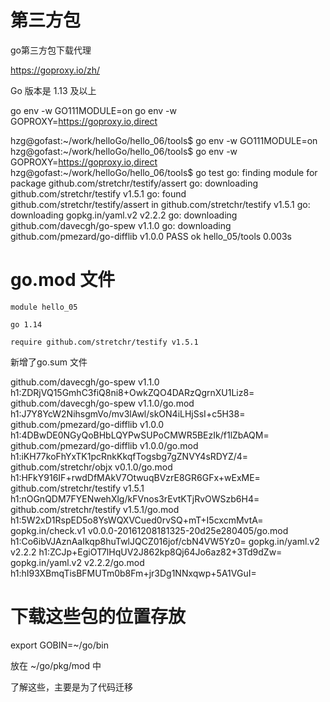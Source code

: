 第三方包
=======

go第三方包下载代理

https://goproxy.io/zh/

Go 版本是 1.13 及以上

go env -w GO111MODULE=on
go env -w GOPROXY=https://goproxy.io,direct

hzg@gofast:~/work/helloGo/hello_06/tools$ go env -w GO111MODULE=on
hzg@gofast:~/work/helloGo/hello_06/tools$ go env -w GOPROXY=https://goproxy.io,direct
hzg@gofast:~/work/helloGo/hello_06/tools$ go test
go: finding module for package github.com/stretchr/testify/assert
go: downloading github.com/stretchr/testify v1.5.1
go: found github.com/stretchr/testify/assert in github.com/stretchr/testify v1.5.1
go: downloading gopkg.in/yaml.v2 v2.2.2
go: downloading github.com/davecgh/go-spew v1.1.0
go: downloading github.com/pmezard/go-difflib v1.0.0
PASS
ok      hello_05/tools  0.003s

go.mod 文件
===========

    module hello_05

    go 1.14

    require github.com/stretchr/testify v1.5.1

新增了go.sum 文件

github.com/davecgh/go-spew v1.1.0 h1:ZDRjVQ15GmhC3fiQ8ni8+OwkZQO4DARzQgrnXU1Liz8=
github.com/davecgh/go-spew v1.1.0/go.mod h1:J7Y8YcW2NihsgmVo/mv3lAwl/skON4iLHjSsI+c5H38=
github.com/pmezard/go-difflib v1.0.0 h1:4DBwDE0NGyQoBHbLQYPwSUPoCMWR5BEzIk/f1lZbAQM=
github.com/pmezard/go-difflib v1.0.0/go.mod h1:iKH77koFhYxTK1pcRnkKkqfTogsbg7gZNVY4sRDYZ/4=
github.com/stretchr/objx v0.1.0/go.mod h1:HFkY916IF+rwdDfMAkV7OtwuqBVzrE8GR6GFx+wExME=
github.com/stretchr/testify v1.5.1 h1:nOGnQDM7FYENwehXlg/kFVnos3rEvtKTjRvOWSzb6H4=
github.com/stretchr/testify v1.5.1/go.mod h1:5W2xD1RspED5o8YsWQXVCued0rvSQ+mT+I5cxcmMvtA=
gopkg.in/check.v1 v0.0.0-20161208181325-20d25e280405/go.mod h1:Co6ibVJAznAaIkqp8huTwlJQCZ016jof/cbN4VW5Yz0=
gopkg.in/yaml.v2 v2.2.2 h1:ZCJp+EgiOT7lHqUV2J862kp8Qj64Jo6az82+3Td9dZw=
gopkg.in/yaml.v2 v2.2.2/go.mod h1:hI93XBmqTisBFMUTm0b8Fm+jr3Dg1NNxqwp+5A1VGuI=

下载这些包的位置存放
=================

export GOBIN=~/go/bin

放在 ~/go/pkg/mod 中

了解这些，主要是为了代码迁移